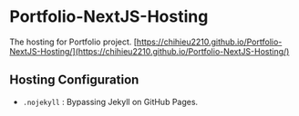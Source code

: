 # Portfolio-NextJS-Hosting
The hosting for Portfolio project.
[https://chihieu2210.github.io/Portfolio-NextJS-Hosting/](https://chihieu2210.github.io/Portfolio-NextJS-Hosting/)


## Hosting Configuration
- `.nojekyll` : Bypassing Jekyll on GitHub Pages.